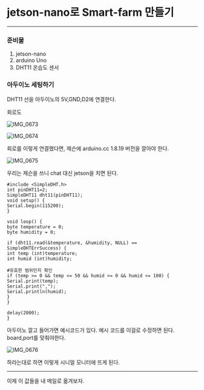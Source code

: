 # jetson-nano로 Smart-farm 만들기

***

### 준비물

1. jetson-nano
2. arduino Uno
3. DHT11 온습도 센서

### 아두이노 세팅하기

DHT11 선을 아두이노의 5V,GND,D2에 연결한다.

회로도

![IMG_0673](https://github.com/user-attachments/assets/381c31d4-f013-47c1-83f3-cf872e0592a5)

![IMG_0674](https://github.com/user-attachments/assets/627b00a0-67da-4a9a-8d35-610e5213ab76)

회로를 이렇게 연결했다면, 제슨에 arduino.cc 1.8.19 버전을 깔아야 한다.

![IMG_0675](https://github.com/user-attachments/assets/1d24e802-f054-4275-8d6b-6055178f16e8)

우리는 제슨을 쓰니 chat 대신 jetson을 치면 된다.
    
    #include <SimpleDHT.h>
    int pinDHT11=2;
    SimpleDHT11 dht11(pinDHT11);
    void setup() {
    Serial.begin(115200);
    }
    
    void loop() {
    byte temperature = 0;
    byte humidity = 0;
    
    if (dht11.read(&temperature, &humidity, NULL) ==
    SimpleDHTErrSuccess) {
    int temp (int)temperature;
    int humid (int)humidity;
    
    #유효한 범위민지 확인 
    if (temp >= 0 && temp <= 50 && humid >= 0 && humid <= 100) {
    Serial.print(temp);
    Serial.print(",");
    Serial.println(humid);
    }
    }
    
    delay(2000);
    }

아두이노 깔고 들어가면 예시코드가 있다. 예시 코드를 이걸로 수정하면 된다.
board,port를 맞춰야한다.

![IMG_0676](https://github.com/user-attachments/assets/404df456-69ad-4760-a51f-e0b6ece017cc)

하라는대로 하면 이렇게 시니얼 모니터에 뜨게 된다.

***

이제 이 값들을 내 메일로 옮겨보자.

